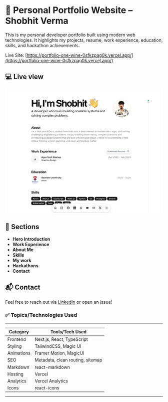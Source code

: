 # 🚀 Personal Portfolio Website – Shobhit Verma

This is my personal developer portfolio built using modern web technologies. It highlights my projects, resume, work experience, education, skills, and hackathon achievements.

Live Site: [https://portfolio-one-wine-0sfkzpag0k.vercel.app/](https://portfolio-one-wine-0sfkzpag0k.vercel.app/)


## 💻 Live view

![Portfolio Screenshot](https://raw.githubusercontent.com/Shobhit150/portfolio/refs/heads/main/public/LiveView.webp)

## 🧠 Sections
- **Hero Introduction**
- **Work Experience**
- **About Me**
- **Skills**
- **My work**
- **Hackathons**
- **Contact**

## 📬 Contact

Feel free to reach out via [LinkedIn](https://www.linkedin.com/in/shobhit150/) or open an issue!

### ✅ **Topics/Technologies Used**

--------------------------------------------------------
| Category        | Tools/Tech Used                    |
|-----------------|------------------------------------|
| Frontend        | Next.js, React, TypeScript         |
| Styling         | TailwindCSS, Magic UI              |
| Animations      | Framer Motion, MagicUI             |
| SEO             | Metadata, clean routing, sitemap   |
| Markdown        | react-markdown                     |
| Hosting         | Vercel                             |
| Analytics       | Vercel Analytics                   |
| Icons           | react-icons                        |
--------------------------------------------------------
